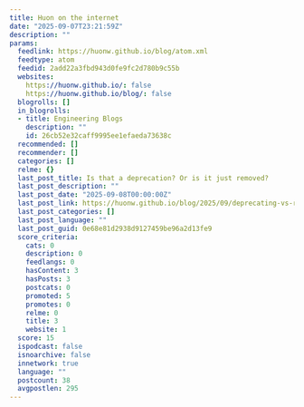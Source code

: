```yaml
---
title: Huon on the internet
date: "2025-09-07T23:21:59Z"
description: ""
params:
  feedlink: https://huonw.github.io/blog/atom.xml
  feedtype: atom
  feedid: 2add22a3fbd943d0fe9fc2d780b9c55b
  websites:
    https://huonw.github.io/: false
    https://huonw.github.io/blog/: false
  blogrolls: []
  in_blogrolls:
  - title: Engineering Blogs
    description: ""
    id: 26cb52e32caff9995ee1efaeda73638c
  recommended: []
  recommender: []
  categories: []
  relme: {}
  last_post_title: Is that a deprecation? Or is it just removed?
  last_post_description: ""
  last_post_date: "2025-09-08T00:00:00Z"
  last_post_link: https://huonw.github.io/blog/2025/09/deprecating-vs-removing/
  last_post_categories: []
  last_post_language: ""
  last_post_guid: 0e68e81d2938d9127459be96a2d13fe9
  score_criteria:
    cats: 0
    description: 0
    feedlangs: 0
    hasContent: 3
    hasPosts: 3
    postcats: 0
    promoted: 5
    promotes: 0
    relme: 0
    title: 3
    website: 1
  score: 15
  ispodcast: false
  isnoarchive: false
  innetwork: true
  language: ""
  postcount: 38
  avgpostlen: 295
---
```

